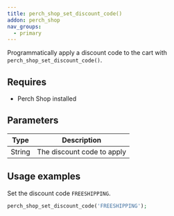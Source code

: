 ```yaml
---
title: perch_shop_set_discount_code()
addon: perch_shop
nav_groups:
  - primary
---
```


Programmatically apply a discount code to the cart with `perch_shop_set_discount_code()`.

## Requires

- Perch Shop installed

## Parameters

| Type | Description |
|-|-|
| String   | The discount code to apply |

## Usage examples

Set the discount code `FREESHIPPING`.

```php
perch_shop_set_discount_code('FREESHIPPING');
```
